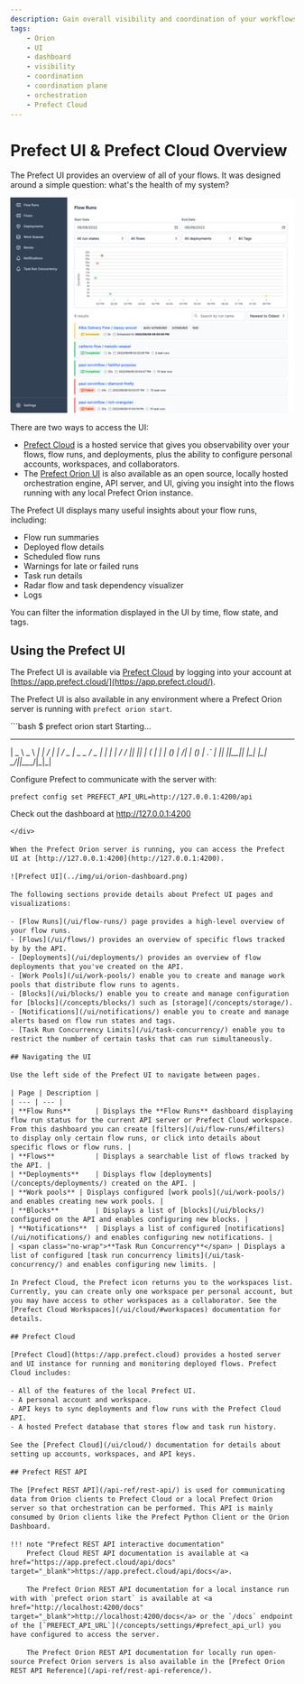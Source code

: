 ```yaml
---
description: Gain overall visibility and coordination of your workflows with Prefect UI and Prefect Cloud.
tags:
    - Orion
    - UI
    - dashboard
    - visibility
    - coordination
    - coordination plane
    - orchestration
    - Prefect Cloud
---
```


# Prefect UI & Prefect Cloud Overview

The Prefect UI provides an overview of all of your flows. It was designed around a simple question: what's the health of my system?

![Prefect UI](../img/ui/orion-dashboard.png)

There are two ways to access the UI:

- [Prefect Cloud](/ui/cloud/) is a hosted service that gives you observability over your flows, flow runs, and deployments, plus the ability to configure personal accounts, workspaces, and collaborators.
- The [Prefect Orion UI](#using-the-prefect-ui) is also available as an open source, locally hosted orchestration engine, API server, and UI, giving you insight into the flows running with any local Prefect Orion instance.

The Prefect UI displays many useful insights about your flow runs, including:

- Flow run summaries
- Deployed flow details
- Scheduled flow runs
- Warnings for late or failed runs
- Task run details 
- Radar flow and task dependency visualizer 
- Logs

You can filter the information displayed in the UI by time, flow state, and tags.

## Using the Prefect UI

The Prefect UI is available via [Prefect Cloud](/ui/cloud/) by logging into your account at [https://app.prefect.cloud/](https://app.prefect.cloud/).

The Prefect UI is also available in any environment where a Prefect Orion server is running with `prefect orion start`.

<div class="terminal">
```bash
$ prefect orion start
Starting...

 ___ ___ ___ ___ ___ ___ _____    ___  ___ ___ ___  _  _
| _ \ _ \ __| __| __/ __|_   _|  / _ \| _ \_ _/ _ \| \| |
|  _/   / _|| _|| _| (__  | |   | (_) |   /| | (_) | .` |
|_| |_|_\___|_| |___\___| |_|    \___/|_|_\___\___/|_|\_|

Configure Prefect to communicate with the server with:

    prefect config set PREFECT_API_URL=http://127.0.0.1:4200/api

Check out the dashboard at http://127.0.0.1:4200
```
</div>

When the Prefect Orion server is running, you can access the Prefect UI at [http://127.0.0.1:4200](http://127.0.0.1:4200).

![Prefect UI](../img/ui/orion-dashboard.png)

The following sections provide details about Prefect UI pages and visualizations:

- [Flow Runs](/ui/flow-runs/) page provides a high-level overview of your flow runs.
- [Flows](/ui/flows/) provides an overview of specific flows tracked by by the API.
- [Deployments](/ui/deployments/) provides an overview of flow deployments that you've created on the API.
- [Work Pools](/ui/work-pools/) enable you to create and manage work pools that distribute flow runs to agents.
- [Blocks](/ui/blocks/) enable you to create and manage configuration for [blocks](/concepts/blocks/) such as [storage](/concepts/storage/).
- [Notifications](/ui/notifications/) enable you to create and manage alerts based on flow run states and tags.
- [Task Run Concurrency Limits](/ui/task-concurrency/) enable you to restrict the number of certain tasks that can run simultaneously.

## Navigating the UI

Use the left side of the Prefect UI to navigate between pages.

| Page | Description |
| --- | --- |
| **Flow Runs**      | Displays the **Flow Runs** dashboard displaying flow run status for the current API server or Prefect Cloud workspace. From this dashboard you can create [filters](/ui/flow-runs/#filters) to display only certain flow runs, or click into details about specific flows or flow runs. |
| **Flows**          | Displays a searchable list of flows tracked by the API. |
| **Deployments**    | Displays flow [deployments](/concepts/deployments/) created on the API. |
| **Work pools** | Displays configured [work pools](/ui/work-pools/) and enables creating new work pools. |
| **Blocks**         | Displays a list of [blocks](/ui/blocks/) configured on the API and enables configuring new blocks. |
| **Notifications**  | Displays a list of configured [notifications](/ui/notifications/) and enables configuring new notifications. |
| <span class="no-wrap">**Task Run Concurrency**</span> | Displays a list of configured [task run concurrency limits](/ui/task-concurrency/) and enables configuring new limits. |

In Prefect Cloud, the Prefect icon returns you to the workspaces list. Currently, you can create only one workspace per personal account, but you may have access to other workspaces as a collaborator. See the [Prefect Cloud Workspaces](/ui/cloud/#workspaces) documentation for details. 

## Prefect Cloud

[Prefect Cloud](https://app.prefect.cloud) provides a hosted server and UI instance for running and monitoring deployed flows. Prefect Cloud includes:

- All of the features of the local Prefect UI.
- A personal account and workspace.
- API keys to sync deployments and flow runs with the Prefect Cloud API.
- A hosted Prefect database that stores flow and task run history.

See the [Prefect Cloud](/ui/cloud/) documentation for details about setting up accounts, workspaces, and API keys.

## Prefect REST API

The [Prefect REST API](/api-ref/rest-api/) is used for communicating data from Orion clients to Prefect Cloud or a local Prefect Orion server so that orchestration can be performed. This API is mainly consumed by Orion clients like the Prefect Python Client or the Orion Dashboard.

!!! note "Prefect REST API interactive documentation"
    Prefect Cloud REST API documentation is available at <a href="https://app.prefect.cloud/api/docs" target="_blank">https://app.prefect.cloud/api/docs</a>.

    The Prefect Orion REST API documentation for a local instance run with with `prefect orion start` is available at <a href="http://localhost:4200/docs" target="_blank">http://localhost:4200/docs</a> or the `/docs` endpoint of the [`PREFECT_API_URL`](/concepts/settings/#prefect_api_url) you have configured to access the server.

    The Prefect Orion REST API documentation for locally run open-source Prefect Orion servers is also available in the [Prefect Orion REST API Reference](/api-ref/rest-api-reference/).
